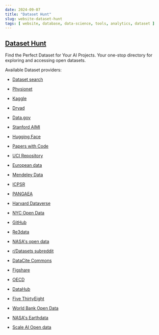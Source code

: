 ```yaml
---
date: 2024-09-07
title: "Dataset Hunt"
slug: website-dataset-hunt
tags: [ website, database, data-science, tools, analytics, dataset ]
---
```


## [Dataset Hunt][1]

Find the Perfect Dataset for Your AI Projects. Your one-stop directory for exploring and accessing open datasets.

Available Dataset providers:

* [Dataset search][2]
* [Physionet][3]
* [Kaggle][4]
* [Dryad][5]
* [Data.gov][6]
* [Stanford AIMI][7]
* [Hugging Face][8]
* [Papers with Code][9]
* [UCI Repository][10]
* [European data][11]
* [Mendeley Data][12]
* [ICPSR][13]
* [PANGAEA][14]
* [Harvard Dataverse][15]
* [NYC Open Data][16]
* [GitHub][17]
* [Re3data][18]
* [NASA's open data][19]
* [r/Datasets subreddit][20]
* [DataCite Commons][21]
* [Figshare][22]
* [OECD][23]
* [DataHub][24]
* [Five ThirtyEight][25]
* [World Bank Open Data][26]
* [NASA's Earthdata][27]
* [Scale AI Open data][28]



   [1]: https://datasethunt.webflow.io/
   [2]: https://datasetsearch.research.google.com/
   [3]: https://physionet.org/content/?topic=
   [4]: https://www.kaggle.com/datasets
   [5]: https://datadryad.org/search?utf8=%E2%9C%93&q=
   [6]: https://data.gov/
   [7]: https://aimi.stanford.edu/shared-datasets
   [8]: https://huggingface.co/datasets
   [9]: https://paperswithcode.com/datasets
  [10]: https://archive.ics.uci.edu/datasets
  [11]: https://data.europa.eu/data/datasets?query=&locale=en
  [12]: https://data.mendeley.com/research-data/
  [13]: https://www.icpsr.umich.edu/web/ICPSR/search/studies?q=
  [14]: https://www.pangaea.de/
  [15]: https://dataverse.harvard.edu/dataverse/harvard?q=
  [16]: https://opendata.cityofnewyork.us/
  [17]: https://github.com/search?q=dataset&type=repositories
  [18]: https://www.re3data.org/search?query=
  [19]: https://data.nasa.gov/browse/?limitTo=dataset
  [20]: https://www.reddit.com/r/datasets/
  [21]: https://commons.datacite.org/
  [22]: https://figshare.com/
  [23]: https://www.oecd.org/en/data.html
  [24]: https://datahub.io/collections
  [25]: https://data.fivethirtyeight.com/
  [26]: https://data.worldbank.org/
  [27]: https://www.earthdata.nasa.gov/
  [28]: https://scale.com/open-av-datasets
